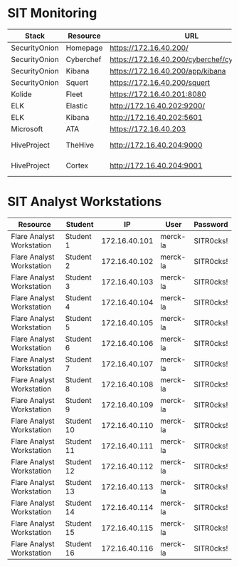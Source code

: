   # SIT Monitoring 
| Stack |  Resource |  URL | User  | Password  |
|---|---|---|---|---|
|  SecurityOnion |  Homepage |  https://172.16.40.200/ | N/A  |  N/A |
|  SecurityOnion |  Cyberchef |  https://172.16.40.200/cyberchef/cyberchef.htm | N/A  |  N/A |
|  SecurityOnion |  Kibana |  https://172.16.40.200/app/kibana | analyst  |  SITR0cks! |
|  SecurityOnion |  Squert |  https://172.16.40.200/squert | analyst |  SITR0cks! |
|  Kolide |  Fleet |  https://172.16.40.201:8080 | merck-mon |  SITR0cks! |
|  ELK |  Elastic |  http://172.16.40.202:9200/ | N/A  |  N/A |
|  ELK |  Kibana |  http://172.16.40.202:5601 | N/A  |  N/A |
|  Microsoft |  ATA |  https://172.16.40.203 | Administrator  |  SITR0cks! |
|  HiveProject |  TheHive |  http://172.16.40.204:9000 | soc-analyst-#  |  SITR0cks! |
|  HiveProject |  Cortex |  http://172.16.40.204:9001 | killswitch-gui |  SITR0cks! |

# SIT Analyst Workstations
|  Resource | Student |  IP | User  | Password  |
|---|---|---|---|---|
|  Flare Analyst Workstation | Student 1 | 172.16.40.101 | merck-la  |  SITR0cks! |
|  Flare Analyst Workstation | Student 2 | 172.16.40.102 | merck-la  |  SITR0cks! |
|  Flare Analyst Workstation | Student 3 | 172.16.40.103 | merck-la  |  SITR0cks! |
|  Flare Analyst Workstation | Student 4 | 172.16.40.104 | merck-la  |  SITR0cks! |
|  Flare Analyst Workstation | Student 5 | 172.16.40.105 | merck-la  |  SITR0cks! |
|  Flare Analyst Workstation | Student 6 | 172.16.40.106 | merck-la  |  SITR0cks! |
|  Flare Analyst Workstation | Student 7 | 172.16.40.107 | merck-la  |  SITR0cks! |
|  Flare Analyst Workstation | Student 8 | 172.16.40.108 | merck-la  |  SITR0cks! |
|  Flare Analyst Workstation | Student 9 | 172.16.40.109 | merck-la  |  SITR0cks! |
|  Flare Analyst Workstation | Student 10 | 172.16.40.110 | merck-la  |  SITR0cks! |
|  Flare Analyst Workstation | Student 11 | 172.16.40.111 | merck-la  |  SITR0cks! |
|  Flare Analyst Workstation | Student 12 | 172.16.40.112 | merck-la  |  SITR0cks! |
|  Flare Analyst Workstation | Student 13 | 172.16.40.113 | merck-la  |  SITR0cks! |
|  Flare Analyst Workstation | Student 14 | 172.16.40.114 | merck-la  |  SITR0cks! |
|  Flare Analyst Workstation | Student 15 | 172.16.40.115 | merck-la  |  SITR0cks! |
|  Flare Analyst Workstation | Student 16 | 172.16.40.116 | merck-la  |  SITR0cks! |
